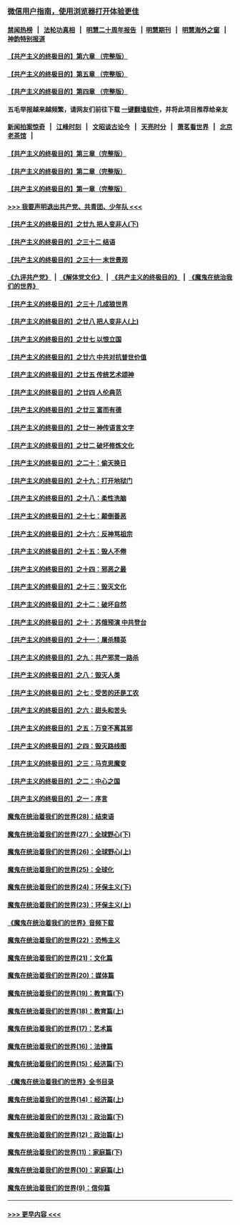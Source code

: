 ### [微信用户指南，使用浏览器打开体验更佳](https://github.com/gfw-breaker/banned-news1/blob/master/indexes/wechat-guide.md?t=0)
#### [禁闻热榜](热点新闻.md?t=0)  &nbsp;&nbsp;|&nbsp;&nbsp; [法轮功真相](https://github.com/gfw-breaker/truth/blob/master/README.md?t=0) &nbsp;&nbsp;|&nbsp;&nbsp; [明慧二十周年报告](https://github.com/gfw-breaker/mh-reports/blob/master/README.md?t=0) &nbsp;&nbsp;|&nbsp;&nbsp;[明慧期刊](https://github.com/gfw-breaker/mh-qikan) &nbsp;&nbsp;|&nbsp;&nbsp; [明慧海外之窗](https://github.com/gfw-breaker/mh-news/blob/master/README.md?t=0) &nbsp;&nbsp;|&nbsp;&nbsp; [神韵特别报道](https://github.com/gfw-breaker/mh-news/blob/master/shenyun.md?t=0)
#### [【共产主义的终极目的】第六章 （完整版）](../pages/nsc422/n11428913.md?t=02101733) 
#### [【共产主义的终极目的】第五章 （完整版）](../pages/nsc422/n11428912.md?t=02101733) 
#### [【共产主义的终极目的】第四章 （完整版）](../pages/nsc422/n11428907.md?t=02101733) 
#### 五毛举报越来越频繁，请网友们前往下载 [一键翻墙软件](https://github.com/gfw-breaker/ssr-accounts)，并将此项目推荐给亲友
#### [新闻拍案惊奇](https://github.com/gfw-breaker/banned-news1/blob/master/pages/link4.md) &nbsp;&nbsp;|&nbsp;&nbsp; [江峰时刻](https://github.com/gfw-breaker/banned-news1/blob/master/pages/link4.md) &nbsp;&nbsp;|&nbsp;&nbsp; [文昭谈古论今](https://github.com/gfw-breaker/banned-news1/blob/master/pages/link4.md) &nbsp;&nbsp;|&nbsp;&nbsp; [天亮时分](https://github.com/gfw-breaker/banned-news1/blob/master/pages/link4.md) &nbsp;&nbsp;|&nbsp;&nbsp; [萧茗看世界](https://github.com/gfw-breaker/banned-news1/blob/master/pages/link4.md) &nbsp;&nbsp;|&nbsp;&nbsp; [北京老茶馆](https://github.com/gfw-breaker/banned-news1/blob/master/pages/link4.md) &nbsp;&nbsp;|&nbsp;&nbsp; 
#### [【共产主义的终极目的】第三章（完整版）](../pages/nsc422/n11428848.md?t=02101733) 
#### [【共产主义的终极目的】第二章（完整版）](../pages/nsc422/n11428831.md?t=02101733) 
#### [【共产主义的终极目的】第一章（完整版）](../pages/nsc422/n11417651.md?t=02101733) 
#### [>>> 我要声明退出共产党、共青团、少年队 <<<](https://github.com/begood0513/goodnews/blob/master/quit/letter.md) 
#### [【共产主义的终极目的】之廿九 把人变非人(下)](../pages/nsc422/n11344140.md?t=02101733) 
#### [【共产主义的终极目的】之三十二 结语](../pages/nsc422/n11360535.md?t=02101733) 
#### [【共产主义的终极目的】之三十一 末世景观](../pages/nsc422/n11351129.md?t=02101733) 
#### [《九评共产党》](https://github.com/begood0513/9ping.md/blob/master/README.md) &nbsp;|&nbsp; [《解体党文化》](../../../../jtdwh.md/blob/master/README.md)  &nbsp;|&nbsp; [《共产主义的终极目的》](../../../../gczydzjmd.md/blob/master/README.md) &nbsp;|&nbsp; [《魔鬼在统治我们的世界》](../../../../mgztzwmdsj.md/blob/master/README.md) 
#### [【共产主义的终极目的】之三十 几成狼世界](../pages/nsc422/n11348280.md?t=02101733) 
#### [【共产主义的终极目的】之廿八 把人变非人(上)](../pages/nsc422/n11340492.md?t=02101733) 
#### [【共产主义的终极目的】之廿七 以恨立国](../pages/nsc422/n11336944.md?t=02101733) 
#### [【共产主义的终极目的】之廿六 中共对抗普世价值](../pages/nsc422/n11324785.md?t=02101733) 
#### [【共产主义的终极目的】之廿五 传统艺术颂神](../pages/nsc422/n11296396.md?t=02101733) 
#### [【共产主义的终极目的】之廿四 人伦典范](../pages/nsc422/n11296397.md?t=02101733) 
#### [【共产主义的终极目的】之廿三 富而有德](../pages/nsc422/n11283598.md?t=02101733) 
#### [【共产主义的终极目的】之廿一 神传语言文字](../pages/nsc422/n11263265.md?t=02101733) 
#### [【共产主义的终极目的】之廿二 破坏修炼文化](../pages/nsc422/n11245728.md?t=02101733) 
#### [【共产主义的终极目的】之二十：偷天换日](../pages/nsc422/n11238846.md?t=02101733) 
#### [【共产主义的终极目的】之十九：打开地狱门](../pages/nsc422/n11206376.md?t=02101733) 
#### [【共产主义的终极目的】之十八：柔性洗脑](../pages/nsc422/n11199994.md?t=02101733) 
#### [【共产主义的终极目的】之十七：颠倒善恶](../pages/nsc422/n11179782.md?t=02101733) 
#### [【共产主义的终极目的】之十六：反神骂祖宗](../pages/nsc422/n11166798.md?t=02101733) 
#### [【共产主义的终极目的】之十五：毁人不倦](../pages/nsc422/n11166792.md?t=02101733) 
#### [【共产主义的终极目的】之十四：邪恶之最](../pages/nsc422/n11150249.md?t=02101733) 
#### [【共产主义的终极目的】之十三：毁灭文化](../pages/nsc422/n11135227.md?t=02101733) 
#### [【共产主义的终极目的】之十二：破坏自然](../pages/nsc422/n11135214.md?t=02101733) 
#### [【共产主义的终极目的】之十：苏俄预演 中共登台](../pages/nsc422/n11118424.md?t=02101733) 
#### [【共产主义的终极目的】之十一：屠杀精英](../pages/nsc422/n11118442.md?t=02101733) 
#### [【共产主义的终极目的】之九：共产邪灵一路杀](../pages/nsc422/n11114139.md?t=02101733) 
#### [【共产主义的终极目的】之八：毁灭人类](../pages/nsc422/n11108503.md?t=02101733) 
#### [【共产主义的终极目的】之七：受苦的还是工农](../pages/nsc422/n11101809.md?t=02101733) 
#### [【共产主义的终极目的】之六：甜头和苦头](../pages/nsc422/n11096971.md?t=02101733) 
#### [【共产主义的终极目的】之五：万变不离其邪](../pages/nsc422/n11091285.md?t=02101733) 
#### [【共产主义的终极目的】之四：毁灭路线图](../pages/nsc422/n11086284.md?t=02101733) 
#### [【共产主义的终极目的】之三：马克思魔变](../pages/nsc422/n11061941.md?t=02101733) 
#### [【共产主义的终极目的】之二：中心之国](../pages/nsc422/n11047728.md?t=02101733) 
#### [【共产主义的终极目的】之一：序言](../pages/nsc422/n11086077.md?t=02101733) 
#### [魔鬼在统治着我们的世界(28)：结束语](../pages/nsc422/n10936246.md?t=02101733) 
#### [魔鬼在统治着我们的世界(27)：全球野心(下)](../pages/nsc422/n10928319.md?t=02101733) 
#### [魔鬼在统治着我们的世界(26)：全球野心(上)](../pages/nsc422/n10900318.md?t=02101733) 
#### [魔鬼在统治着我们的世界(25)：全球化](../pages/nsc422/n10788205.md?t=02101733) 
#### [魔鬼在统治着我们的世界(24)：环保主义(下)](../pages/nsc422/n10695307.md?t=02101733) 
#### [魔鬼在统治着我们的世界(23)：环保主义(上)](../pages/nsc422/n10688613.md?t=02101733) 
#### [《魔鬼在统治着我们的世界》音频下载](../pages/nsc422/n10635553.md?t=02101733) 
#### [魔鬼在统治着我们的世界(22)：恐怖主义](../pages/nsc422/n10614727.md?t=02101733) 
#### [魔鬼在统治着我们的世界(21)：文化篇](../pages/nsc422/n10597706.md?t=02101733) 
#### [魔鬼在统治着我们的世界(20)：媒体篇](../pages/nsc422/n10586579.md?t=02101733) 
#### [魔鬼在统治着我们的世界(19)：教育篇(下)](../pages/nsc422/n10564808.md?t=02101733) 
#### [魔鬼在统治着我们的世界(18)：教育篇(上)](../pages/nsc422/n10526970.md?t=02101733) 
#### [魔鬼在统治着我们的世界(17)：艺术篇](../pages/nsc422/n10499093.md?t=02101733) 
#### [魔鬼在统治着我们的世界(16)：法律篇](../pages/nsc422/n10485969.md?t=02101733) 
#### [魔鬼在统治着我们的世界(15)：经济篇(下)](../pages/nsc422/n10469975.md?t=02101733) 
#### [《魔鬼在统治着我们的世界》全书目录](../pages/nsc422/n10464261.md?t=02101733) 
#### [魔鬼在统治着我们的世界(14)：经济篇(上)](../pages/nsc422/n10457370.md?t=02101733) 
#### [魔鬼在统治着我们的世界(13)：政治篇(下)](../pages/nsc422/n10448270.md?t=02101733) 
#### [魔鬼在统治着我们的世界(12)：政治篇(上)](../pages/nsc422/n10444576.md?t=02101733) 
#### [魔鬼在统治着我们的世界(11)：家庭篇(下)](../pages/nsc422/n10440961.md?t=02101733) 
#### [魔鬼在统治着我们的世界(10)：家庭篇(上)](../pages/nsc422/n10435448.md?t=02101733) 
#### [魔鬼在统治着我们的世界(9)：信仰篇](../pages/nsc422/n10432159.md?t=02101733) 

----
#### [ >>> 更早内容 <<< ](../indexes/nsc422-earlier.md)
